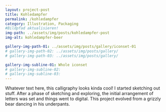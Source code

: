 ```yaml
---
layout: project-post
title: Kohledampfer
permalink: /kohledampfer
category: Illustration, Packaging
#Bildpfad aktualisieren!
img-path: ../assets/img/posts/kohledampfer-post
img-alt: kohledampfer-beer

gallery-img-path-01: ../assets/img/posts/gallery/iconset-01
# gallery-img-path-02: ../assets/img/posts/gallery/
# gallery-img-path-03: ../assets/img/posts/gallery/

gallery-img-subline-01: Whole iconset
# gallery-img-subline-02: 
# gallery-img-subline-03: 
---
```


Whatever text here, this calligraphy looks kinda cool! I started sketching out stuff. After a phase of sketching and exploring, the initial arrangement of letters was set and things went to digital. This project evolved from a grizzly bear dancing in his underpants.